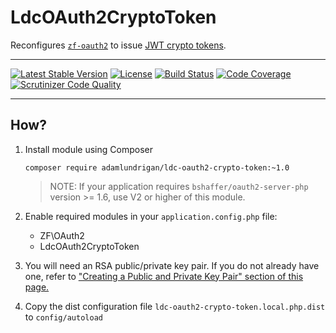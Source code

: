 # LdcOAuth2CryptoToken

Reconfigures [`zf-oauth2`](https://github.com/zfcampus/zf-oauth2) to issue [JWT crypto tokens](http://bshaffer.github.io/oauth2-server-php-docs/overview/crypto-tokens/).

----

[![Latest Stable Version](https://poser.pugx.org/adamlundrigan/ldc-oauth2-crypto-token/v/stable.svg)](https://packagist.org/packages/adamlundrigan/ldc-oauth2-crypto-token) [![License](https://poser.pugx.org/adamlundrigan/ldc-oauth2-crypto-token/license.svg)](https://packagist.org/packages/adamlundrigan/ldc-oauth2-crypto-token) [![Build Status](https://travis-ci.org/adamlundrigan/LdcOAuth2CryptoToken.svg?branch=release%2F1.x)](https://travis-ci.org/adamlundrigan/LdcOAuth2CryptoToken) [![Code Coverage](https://scrutinizer-ci.com/g/adamlundrigan/LdcOAuth2CryptoToken/badges/coverage.png?b=release%2F1.x)](https://scrutinizer-ci.com/g/adamlundrigan/LdcOAuth2CryptoToken/?branch=release%2F1.x) [![Scrutinizer Code Quality](https://scrutinizer-ci.com/g/adamlundrigan/LdcOAuth2CryptoToken/badges/quality-score.png?b=release%2F1.x)](https://scrutinizer-ci.com/g/adamlundrigan/LdcOAuth2CryptoToken/?branch=release%2F1.x)

----

## How?

1. Install module using Composer

   ```
   composer require adamlundrigan/ldc-oauth2-crypto-token:~1.0
   ```

   > NOTE: If your application requires `bshaffer/oauth2-server-php` version >= 1.6, use V2 or higher of this module.

2. Enable required modules in your `application.config.php` file:

   - ZF\OAuth2
   - LdcOAuth2CryptoToken 

3. You will need an RSA public/private key pair.  If you do not already have one, refer to ["Creating a Public and Private Key Pair" section of this page.](http://bshaffer.github.io/oauth2-server-php-docs/overview/crypto-tokens/) 

4. Copy the dist configuration file `ldc-oauth2-crypto-token.local.php.dist` to `config/autoload`




